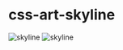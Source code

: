 # css-art-skyline

<picture>
 <source media="(prefers-color-scheme: dark)" srcset="https://i.ibb.co/vhVZVZ6/night.jpg">
 <source media="(prefers-color-scheme: light)" srcset="https://i.ibb.co/vhVZVZ6/night.jpg">
 <img alt="skyline" src="skyline">
</picture>
<picture>
 <source media="(prefers-color-scheme: dark)" srcset="https://i.ibb.co/qBCtwkF/day.jpg">
 <source media="(prefers-color-scheme: light)" srcset="https://i.ibb.co/qBCtwkF/day.jpg">
 <img alt="skyline" src="skyline">
</picture>
